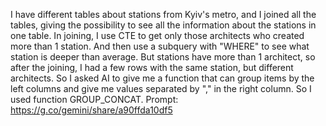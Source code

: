 I have different tables about stations from Kyiv's metro, and I joined all the tables, giving the possibility to see all the information about the stations in one table. 
In joining, I use CTE to get only those architects who created more than 1 station. And then use a subquery with "WHERE" to see what station is deeper than average.
But stations have more than 1 architect, so after the joining, I had a few rows with the same station, but different architects. So I asked AI to give me a function that can group items by the left columns and give me values separated by "," in the right column.
So I used function GROUP_CONCAT. Prompt: https://g.co/gemini/share/a90ffda10df5
